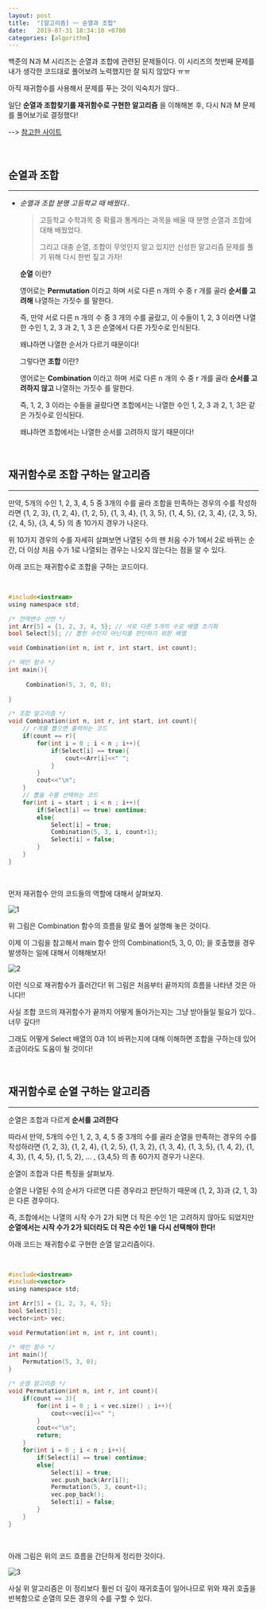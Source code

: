 ```yaml
---
layout: post
title:  "[알고리즘] 〰️ 순열과 조합"
date:   2019-07-31 18:34:10 +0700
categories: [algorithm]
---
```


백준의 N과 M 시리즈는 순열과 조합에 관련된 문제들이다. 이 시리즈의 첫번째 문제를 내가 생각한 코드대로 풀어보려 노력했지만 잘 되지 않았다 ㅠㅠ 

아직 재귀함수를 사용해서 문제를 푸는 것이 익숙치가 않다.. 

일단 __순열과 조합찾기를 재귀함수로 구현한 알고리즘__ 을 이해해본 후, 다시 N과 M 문제를 풀어보기로 결정했다!

--> [참고한 사이트](https://yabmoons.tistory.com/99) 

<br>

## 순열과 조합
---

- _순열과 조합 분명 고등학교 때 배웠다.._

    > 고등학교 수학과목 중 확률과 통계라는 과목을 배울 때 분명 순열과 조합에 대해 배웠었다. 
    >
    > 그리고 대충 순열, 조합이 무엇인지 알고 있지만 신성한 알고리즘 문제를 풀기 위해 다시 한번 짚고 가자!

    __순열__ 이란?

    영어로는 __Permutation__ 이라고 하며 서로 다른 n 개의 수 중 r 개를 골라 __순서를 고려해__ 나열하는 가짓수 를 말한다.

    즉, 만약 서로 다른 n 개의 수 중 3 개의 수를 골랐고, 이 수들이 1, 2, 3 이라면 나열한 수인 1, 2, 3 과 2, 1, 3 은 순열에서 다른 가짓수로 인식된다. 

    왜냐하면 나열한 순서가 다르기 때문이다!

    그렇다면 __조합__ 이란?

    영어로는 __Combination__ 이라고 하며 서로 다른 n 개의 수 중 r 개를 골라 __순서를 고려하지 않고__ 나열하는 가짓수 를 말한다.

    즉, 1, 2, 3 이라는 수들을 골랐다면 조합에서는 나열한 수인 1, 2, 3 과 2, 1, 3은 같은 가짓수로 인식된다. 

    왜냐하면 조합에서는 나열한 순서를 고려하지 않기 때문이다!

    <br>

## 재귀함수로 조합 구하는 알고리즘
---

만약, 5개의 수인 1, 2, 3, 4, 5 중 3개의 수를 골라 조합을 만족하는 경우의 수를 작성하라면 {1, 2, 3}, {1, 2, 4}, {1, 2, 5}, {1, 3, 4}, {1, 3, 5}, {1, 4, 5}, {2, 3, 4}, {2, 3, 5}, {2, 4, 5}, {3, 4, 5} 의 총 10가지 경우가 나온다.

위 10가지 경우의 수를 자세히 살펴보면 나열된 수의 맨 처음 수가 1에서 2로 바뀌는 순간, 더 이상 처음 수가 1로 나열되는 경우는 나오지 않는다는 점을 알 수 있다.

아래 코드는 재귀함수로 조합을 구하는 코드이다. 

<br>

~~~c
#include<iostream>
using namespace std;

/* 전역변수 선언 */
int Arr[5] = {1, 2, 3, 4, 5}; // 서로 다른 5개의 수로 배열 초기화 
bool Select[5]; // 뽑힌 수인지 아닌지를 판단하기 위한 배열  

void Combination(int n, int r, int start, int count); 

/* 메인 함수 */
int main(){
	
	 Combination(5, 3, 0, 0);
	
}

/* 조합 알고리즘 */ 
void Combination(int n, int r, int start, int count){
	// r개를 뽑으면 출력하는 코드 
	if(count == r){
		for(int i = 0 ; i < n ; i++){
			if(Select[i] == true){
				cout<<Arr[i]<<" ";
			}
		}
		cout<<"\n";
	}
	// 뽑을 수를 선택하는 코드 
	for(int i = start ; i < n ; i++){
		if(Select[i] == true) continue;
		else{
			Select[i] = true;	
			Combination(5, 3, i, count+1);
			Select[i] = false;
		} 
	}
} 
~~~

<br>

먼저 재귀함수 안의 코드들의 역할에 대해서 살펴보자.

![1](https://user-images.githubusercontent.com/31889335/62193095-03c05e00-b3b2-11e9-8433-c63c52225e91.PNG)

위 그림은 Combination 함수의 흐름을 말로 풀어 설명해 놓은 것이다.

이제 이 그림을 참고해서 main 함수 안의 Combination(5, 3, 0, 0); 을 호출했을 경우 발생하는 일에 대해서 이해해보자!

![2](https://user-images.githubusercontent.com/31889335/62197918-b9dc7580-b3bb-11e9-9e37-7db6b5eb688e.PNG)

이런 식으로 재귀함수가 흘러간다! 위 그림은 처음부터 끝까지의 흐름을 나타낸 것은 아니다!!

사실 조합 코드의 재귀함수가 끝까지 어떻게 돌아가는지는 그냥 받아들일 필요가 있다.. 너무 깊다!!

그래도 어떻게 Select 배열의 0과 1이 바뀌는지에 대해 이해하면 조합을 구하는데 있어 조금이라도 도움이 될 것이다!

<br>

## 재귀함수로 순열 구하는 알고리즘 
---

순열은 조합과 다르게 __순서를 고려한다__ 

따라서 만약, 5개의 수인 1, 2, 3, 4, 5 중 3개의 수를 골라 순열을 만족하는 경우의 수를 작성하라면 {1, 2, 3}, {1, 2, 4}, {1, 2, 5}, {1, 3, 2}, {1, 3, 4}, {1, 3, 5}, {1, 4, 2}, {1, 4, 3}, {1, 4, 5}, {1, 5, 2}, ... , {3,4,5} 의 총 60가지 경우가 나온다.

순열이 조합과 다른 특징을 살펴보자.

순열은 나열된 수의 순서가 다르면 다른 경우라고 판단하기 때문에 {1, 2, 3}과 {2, 1, 3}은 다른 경우이다. 

즉, 조합에서는 나열의 시작 수가 2가 되면 더 작은 수인 1은 고려하지 않아도 되었지만 __순열에서는 시작 수가 2가 되더라도 더 작은 수인 1을 다시 선택해야 한다!__

아래 코드는 재귀함수로 구현한 순열 알고리즘이다.

<br>

~~~c
#include<iostream>
#include<vector>
using namespace std;

int Arr[5] = {1, 2, 3, 4, 5};
bool Select[5];
vector<int> vec;

void Permutation(int n, int r, int count);

/* 메인 함수 */
int main(){
	Permutation(5, 3, 0);
}

/* 순열 알고리즘 */
void Permutation(int n, int r, int count){
	if(count == 3){
		for(int i = 0 ; i < vec.size() ; i++){
			cout<<vec[i]<<" ";
		}
		cout<<"\n";
		return;  
	}
	for(int i = 0 ; i < n ; i++){
		if(Select[i] == true) continue;
		else{
			Select[i] = true;
			vec.push_back(Arr[i]);
			Permutation(5, 3, count+1);
			vec.pop_back();
			Select[i] = false;
		}		
	}
}
~~~

<br>
 
아래 그림은 위의 코드 흐름을 간단하게 정리한 것이다. 

![3](https://user-images.githubusercontent.com/31889335/62354262-672fc480-b547-11e9-8042-31af031b1f85.jpg)

사실 위 알고리즘은 이 정리보다 훨씬 더 깊이 재귀호출이 일어나므로 위와 재귀 호출을 반복함으로 순열의 모든 경우의 수를 구할 수 있다.






    